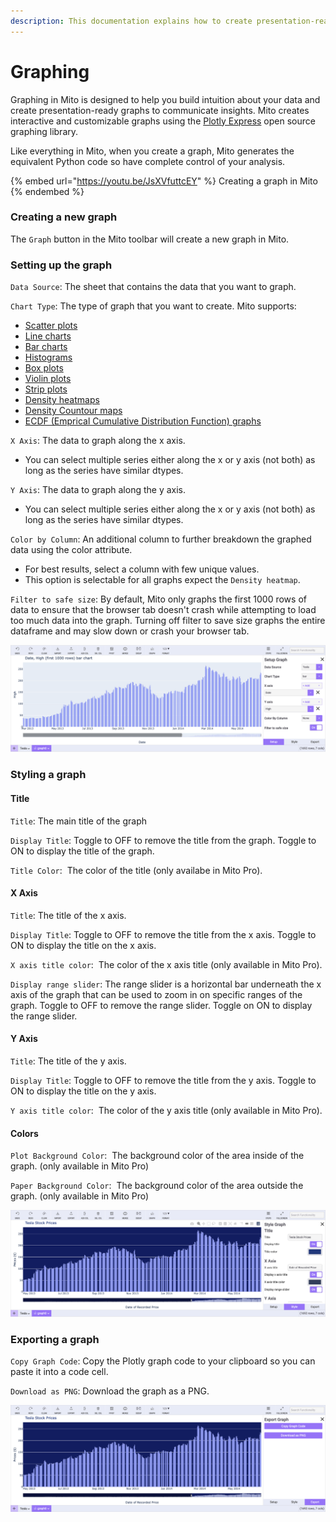 ```yaml
---
description: This documentation explains how to create presentation-ready graphs in Mito.
---
```


# Graphing

Graphing in Mito is designed to help you build intuition about your data and create presentation-ready graphs to communicate insights. Mito creates interactive and customizable graphs using the [Plotly Express](https://plotly.com/python/plotly-express/) open source graphing library. &#x20;

Like everything in Mito, when you create a graph, Mito generates the equivalent Python code so have complete control of your analysis.&#x20;

{% embed url="https://youtu.be/JsXVfuttcEY" %}
Creating a graph in Mito
{% endembed %}

### Creating a new graph

The `Graph` button in the Mito toolbar will create a new graph in Mito.&#x20;

### Setting up the graph

`Data Source`: The sheet that contains the data that you want to graph.&#x20;

`Chart Type`: The type of graph that you want to create. Mito supports:&#x20;

* [Scatter plots](https://plotly.com/python/line-and-scatter/)
* [Line charts](https://plotly.com/python/line-charts/)
* [Bar charts](https://plotly.com/python/bar-charts/)
* [Histograms](https://plotly.com/python/histograms/)
* [Box plots](https://plotly.com/python/box-plots/)
* [Violin plots](https://plotly.com/python/violin/)
* [Strip plots](https://plotly.com/python/strip-charts/)
* [Density heatmaps](https://plotly.com/python/2D-Histogram/)
* [Density Countour maps](https://plotly.com/python/2d-histogram-contour/)
* [ECDF (Emprical Cumulative Distribution Function) graphs](https://plotly.com/python/ecdf-plots/)

`X Axis`: The data to graph along the x axis.&#x20;

* You can select multiple series either along the x or y axis (not both) as long as the series have similar dtypes.&#x20;

`Y Axis`: The data to graph along the y axis.&#x20;

* You can select multiple series either along the x or y axis (not both) as long as the series have similar dtypes.&#x20;

`Color by Column`: An additional column to further breakdown the graphed data using the color attribute.&#x20;

* For best results, select a column with few unique values.&#x20;
* This option is selectable for all graphs expect the `Density heatmap`.

`Filter to safe size`: By default, Mito only graphs the first 1000 rows of data to ensure that the browser tab doesn't crash while attempting to load too much data into the graph. Turning off filter to save size graphs the entire dataframe and may slow down or crash your browser tab.

![Setting up a graph in Mito](<../.gitbook/assets/Screen Shot 2022-03-23 at 2.40.09 PM.png>)

### Styling a graph

#### Title&#x20;

`Title`: The main title of the graph

`Display Title`: Toggle to OFF to remove the title from the graph. Toggle to ON to display the title of the graph.

`Title Color`: <img src="../.gitbook/assets/Pro Logo(1) (1).png" alt="" data-size="line"> The color of the title (only availabe in Mito Pro).&#x20;

#### X Axis

`Title`: The title of the x axis.

`Display Title`: Toggle to OFF to remove the title from the x axis. Toggle to ON to display the title on the x axis.

`X axis title color`: <img src="../.gitbook/assets/Pro Logo(1) (1).png" alt="" data-size="line"> The color of the x axis title (only available in Mito Pro).&#x20;

`Display range slider`: The range slider is a horizontal bar underneath the x axis of the graph that can be used to zoom in on specific ranges of the graph. Toggle to OFF to remove the range slider. Toggle on ON to display the range slider.&#x20;

#### Y Axis

`Title`: The title of the y axis.

`Display Title`: Toggle to OFF to remove the title from the y axis. Toggle to ON to display the title on the y axis.

`Y axis title color`: <img src="../.gitbook/assets/Pro Logo(1) (1).png" alt="" data-size="line"> The color of the y axis title (only available in Mito Pro).&#x20;

#### Colors <img src="../.gitbook/assets/Pro Logo(1) (1).png" alt="" data-size="line">&#x20;

`Plot Background Color`:  <img src="../.gitbook/assets/Pro Logo(1) (1).png" alt="" data-size="line"> The background color of the area inside of the graph. (only available in Mito Pro)

`Paper Background Color`: <img src="../.gitbook/assets/Pro Logo(1) (1).png" alt="" data-size="line"> The background color of the area outside the graph. (only available in Mito Pro)&#x20;

![Styling a graph in Mito](<../.gitbook/assets/Screen Shot 2022-03-23 at 2.58.59 PM.png>)

### Exporting a graph

`Copy Graph Code`: Copy the Plotly graph code to your clipboard so you can paste it into a code cell.&#x20;

`Download as PNG`: Download the graph as a PNG.

![Exporting a graph in Mito](<../.gitbook/assets/Screen Shot 2022-03-23 at 3.05.12 PM.png>)

